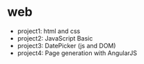 # web
+ project1: html and css
+ project2: JavaScript Basic
+ project3: DatePicker (js and DOM)
+ project4: Page generation with AngularJS
